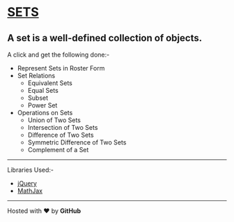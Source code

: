 # <a href="https://rupansamanta.github.io/sets">SETS</a>
A set is a well-defined collection of objects.
---

A click and get the following done:-

* Represent Sets in Roster Form
* Set Relations
  + Equivalent Sets
  + Equal Sets
  + Subset
  + Power Set
* Operations on Sets
  + Union of Two Sets
  + Intersection of Two Sets
  + Difference of Two Sets
  + Symmetric Difference of Two Sets
  + Complement of a Set
---
Libraries Used:-
* [jQuery](https://jquery.com)
* [MathJax](https://mathjax.org)
---
Hosted with ❤️ by **GitHub**
